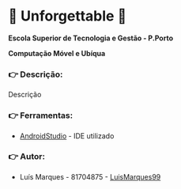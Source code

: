 # :bell: Unforgettable :bell:

**Escola Superior de Tecnologia e Gestão - P.Porto**

**Computação Móvel e Ubíqua**

### :point_right: Descrição:
Descrição


### :point_right: Ferramentas:
* [AndroidStudio](developer.android.com/studio) - IDE utilizado


### :point_right: Autor:
* Luís Marques - 81704875 - [LuisMarques99](github.com/LuisMarques99)
